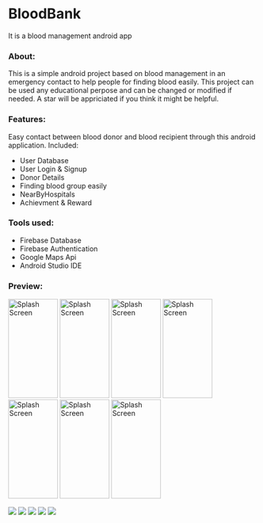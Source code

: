 # BloodBank
It is a blood management android app

### About:
This is a simple android project based on blood management in an emergency contact to help people for finding blood easily. 
This project can be used any educational perpose and can be changed or modified if needed. 
A star will be appriciated if you think it might be helpful.

### Features:
Easy contact between blood donor and blood recipient through this android application.
Included:
- User Database
- User Login & Signup
- Donor Details
- Finding blood group easily
- NearByHospitals
- Achievment & Reward
       
### Tools used:

- Firebase Database
- Firebase Authentication
- Google Maps Api
- Android Studio IDE

### Preview:
<img src="https://github.com/imShakil/BloodBank/blob/master/spalsh.png" alt="Splash Screen" width="100" height="200" /> <img src="https://github.com/imShakil/BloodBank/blob/master/bloodbank2.png" alt="Splash Screen" width="100" height="200" /> <img src="https://github.com/imShakil/BloodBank/blob/master/bloodbank6.png" alt="Splash Screen" width="100" height="200" /> <img src="https://github.com/imShakil/BloodBank/blob/master/bloodbank3.png" alt="Splash Screen" width="100" height="200" /> <img src="https://github.com/imShakil/BloodBank/blob/master/bloodbank4.png" alt="Splash Screen" width="100" height="200" /> <img src="https://github.com/imShakil/BloodBank/blob/master/bloodbank1.png" alt="Splash Screen" width="100" height="200" /> <img src="https://github.com/imShakil/BloodBank/blob/master/bloodbank5.png" alt="Splash Screen" width="100" height="200" />



![](https://img.shields.io/github/stars/imshakil/BloodBank.svg)
![](https://img.shields.io/github/forks/imshakil/BloodBank.svg) 
![](https://img.shields.io/github/tag/imshakil/BloodBank.svg) 
![](https://img.shields.io/github/v/release/imshakil/BloodBank.svg) 
![](https://img.shields.io/github/issues/imshakil/BloodBank.svg) 
